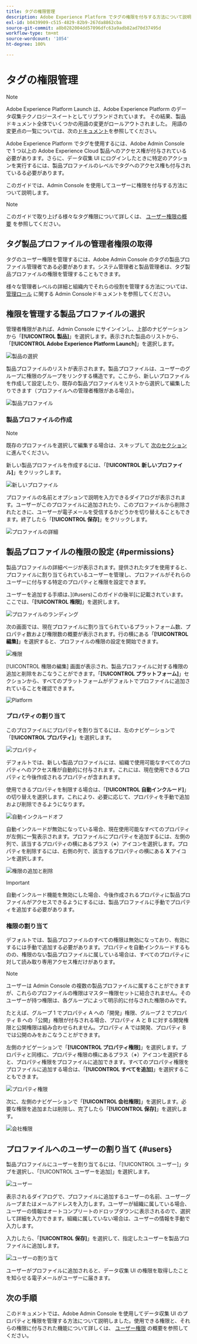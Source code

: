 ```yaml
---
title: タグの権限管理
description: Adobe Experience Platform でタグの権限を付与する方法について説明します。
exl-id: b0439909-c515-4829-82b9-267da8862cba
source-git-commit: a8b0282004dd57096dfc63a9adb82ad70d37495d
workflow-type: tm+mt
source-wordcount: '1054'
ht-degree: 100%

---
```


# タグの権限管理

>[!NOTE]
>
>Adobe Experience Platform Launch は、Adobe Experience Platform のデータ収集テクノロジースイートとしてリブランドされています。 その結果、製品ドキュメント全体でいくつかの用語の変更がロールアウトされました。 用語の変更点の一覧については、次の[ドキュメント](../../term-updates.md)を参照してください。

Adobe Experience Platform でタグを使用するには、Adobe Admin Console で 1 つ以上の Adobe Experience Cloud 製品へのアクセス権が付与されている必要があります。さらに、データ収集 UI にログインしたときに特定のアクションを実行するには、製品プロファイルのレベルでタグへのアクセス権も付与されているる必要があります。

このガイドでは、Admin Console を使用してユーザーに権限を付与する方法について説明します。

>[!NOTE]
>
>このガイドで取り上げる様々なタグ権限について詳しくは、 [ユーザー権限の概要](./user-permissions.md) を参照してください。

## タグ製品プロファイルの管理者権限の取得

タグのユーザー権限を管理するには、Adobe Admin Console のタグの製品プロファイル管理者である必要があります。システム管理者と製品管理者は、タグ製品プロファイルの権限を管理することもできます。

様々な管理者レベルの詳細と組織内でそれらの役割を管理する方法については、 [管理ロール](https://helpx.adobe.com/jp/enterprise/admin-guide.html/enterprise/using/admin-roles.ug.html) に関する Admin Consoleドキュメントを参照してください。

## 権限を管理する製品プロファイルの選択

管理者権限があれば、Admin Console にサインインし、上部のナビゲーションから「**[!UICONTROL 製品]**」を選択します。表示された製品のリストから、「**[!UICONTROL Adobe Experience Platform Launch]**」を選択します。

![製品の選択](../../images/ui/administration/manage-permissions/select-product.png)

製品プロファイルのリストが表示されます。製品プロファイルは、ユーザーのグループに権限のグループをリンクする構造です。ここから、新しいプロファイルを作成して設定したり、既存の製品プロファイルをリストから選択して編集したりできます（プロファイルへの管理者権限がある場合）。

![製品プロファイル](../../images/ui/administration/manage-permissions/product-profiles.png)

### 製品プロファイルの作成

>[!NOTE]
>
>既存のプロファイルを選択して編集する場合は、スキップして [次のセクション](#permissions) に進んでください。

新しい製品プロファイルを作成するには、「**[!UICONTROL 新しいプロファイル]**」をクリックします。

![新しいプロファイル](../../images/ui/administration/manage-permissions/new-profile-button.png)

プロファイルの名前とオプションで説明を入力できるダイアログが表示されます。ユーザーがこのプロファイルに追加されたり、このプロファイルから削除されたときに、ユーザーが電子メールを受信するかどうかを切り替えることもできます。終了したら「**[!UICONTROL 保存]**」をクリックします。

![プロファイルの詳細](../../images/ui/administration/manage-permissions/profile-details.png)

## 製品プロファイルの権限の設定 {#permissions}

製品プロファイルの詳細ページが表示されます。提供されたタブを使用すると、プロファイルに割り当てられているユーザーを管理し、プロファイルがそれらのユーザーに付与する特定のプロパティと権限を設定できます。

ユーザーを追加する手順は、](#users)このガイドの後半[に記載されています。ここでは、「**[!UICONTROL 権限]**」を選択します。

![プロファイルのランディング](../../images/ui/administration/manage-permissions/profile-landing.png)

次の画面では、現在プロファイルに割り当てられているプラットフォーム数、プロパティ数および権限数の概要が表示されます。行の横にある「**[!UICONTROL 編集]**」を選択すると、プロファイルの権限の設定を開始できます。

![権限](../../images/ui/administration/manage-permissions/edit-permissions.png)

[!UICONTROL 権限の編集] 画面が表示され、製品プロファイルに対する権限の追加と削除をおこなうことができます。「**[!UICONTROL プラットフォーム]**」セクションから、すべてのプラットフォームがデフォルトでプロファイルに追加されていることを確認できます。

![Platform](../../images/ui/administration/manage-permissions/platforms.png)

### プロパティの割り当て

このプロファイルにプロパティを割り当てるには、左のナビゲーションで「**[!UICONTROL プロパティ]**」を選択します。

![プロパティ](../../images/ui/administration/manage-permissions/properties.png)

デフォルトでは、新しい製品プロファイルには、組織で使用可能なすべてのプロパティへのアクセス権が自動的に付与されます。これには、現在使用できるプロパティと今後作成されるプロパティが含まれます。

使用できるプロパティを制限する場合は、「**[!UICONTROL 自動インクルード]**」の切り替えを選択します。これにより、必要に応じて、プロパティを手動で追加および削除できるようになります。

![自動インクルードオフ](../../images/ui/administration/manage-permissions/auto-include-off.png)

自動インクルードが無効になっている場合、現在使用可能なすべてのプロパティが左側に一覧表示されます。プロファイルにプロパティを追加するには、左側の列で、該当するプロパティの横にあるプラス（**+**）アイコンを選択します。プロパティを削除するには、右側の列で、該当するプロパティの横にある **X** アイコンを選択します。

![権限の追加と削除](../../images/ui/administration/manage-permissions/add-remove-permission.png)

>[!IMPORTANT]
>
>自動インクルード機能を無効にした場合、今後作成されるプロパティに製品プロファイルがアクセスできるようにするには、製品プロファイルに手動でプロパティを追加する必要があります。

### 権限の割り当て

デフォルトでは、製品プロファイルのすべての権限は無効になっており、有効にするには手動で追加する必要があります。プロパティを自動インクルードするものの、権限のない製品プロファイルに属している場合は、すべてのプロパティに対して読み取り専用アクセス権だけがあります。

>[!NOTE]
>
>ユーザーは Admin Console の複数の製品プロファイルに属することができますが、これらのプロファイルの権限はマスター権限セットに結合されません。そのユーザーが持つ権限は、各グループによって明示的に付与された権限のみです。
>
>たとえば、グループ 1 でプロパティ A への「開発」権限、グループ 2 でプロパティ B への「公開」権限が付与される場合、プロパティ A と B に対する開発権限と公開権限は組み合わせられません。プロパティ A では開発、プロパティ B では公開のみをおこなうことができます。

左側のナビゲーションで「**[!UICONTROL プロパティ権限]**」を選択します。プロパティと同様に、プロパティ権限の横にあるプラス（**+**）アイコンを選択すると、プロパティ権限をプロファイルに追加できます。すべてのプロパティ権限をプロファイルに追加する場合は、「**[!UICONTROL すべてを追加]**」を選択することもできます。

![プロパティ権限](../../images/ui/administration/manage-permissions/property-rights.png)

次に、左側のナビゲーションで「**[!UICONTROL 会社権限]**」を選択します。必要な権限を追加または削除し、完了したら「**[!UICONTROL 保存]**」を選択します。

![会社権限](../../images/ui/administration/manage-permissions/company-rights.png)

## プロファイルへのユーザーの割り当て {#users}

製品プロファイルにユーザーを割り当てるには、「[!UICONTROL ユーザー]」タブを選択し、「[!UICONTROL ユーザーを追加]」を選択します。

![ユーザー](../../images/ui/administration/manage-permissions/users.png)

表示されるダイアログで、プロファイルに追加するユーザーの名前、ユーザーグループまたはメールアドレスを入力します。ユーザーが組織に属している場合、ユーザーの情報はオートコンプリートのドロップダウンに表示されるので、選択して詳細を入力できます。組織に属していない場合は、ユーザーの情報を手動で入力します。

入力したら、「**[!UICONTROL 保存]**」を選択して、指定したユーザーを製品プロファイルに追加します。

![ユーザーの割り当て](../../images/ui/administration/manage-permissions/assign-users.png)

ユーザーがプロファイルに追加されると、データ収集 UI の権限を取得したことを知らせる電子メールがユーザーに届きます。

## 次の手順

このドキュメントでは、Adobe Admin Console を使用してデータ収集 UI のプロパティと権限を管理する方法について説明しました。使用できる権限と、それらの権限に付与された機能について詳しくは、 [ユーザー権限](./user-permissions.md) の概要を参照してください。
